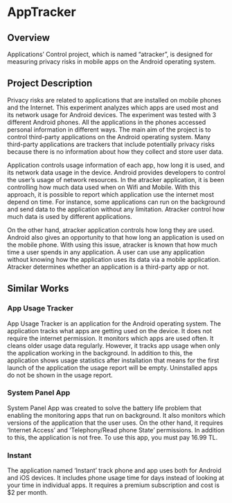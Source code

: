 # AppTracker

## Overview
Applications’ Control project, which is named “atracker”, is designed for measuring privacy risks in mobile apps on the Android operating system.

## Project Description
Privacy risks are related to applications that are installed on mobile phones and the Internet. This experiment analyzes which apps are used most and its network usage for Android devices. The experiment was tested with 3 different Android phones. All the applications in the phones accessed personal information in different ways. The main aim of the project is to control third-party applications on the Android operating system. Many third-party applications are trackers that include potentially privacy risks because there is no information about how they collect and store user data.

Application controls usage information of each app, how long it is used, and its network data usage in the device. Android provides developers to control the user’s usage of network resources. In the atracker application, it is been controlling how much data used when on Wifi and Mobile. With this approach, it is possible to report which application use the internet most depend on time. For instance, some applications can run on the background and send data to the application without any limitation. Atracker control how much data is used by different applications.

On the other hand, atracker application controls how long they are used. Android also gives an opportunity to that how long an application is used on the mobile phone. With using this issue, atracker is known that how much time a user spends in any application. A user can use any application without knowing how the application uses its data via a mobile application. Atracker determines whether an application is a third-party app or not.

## Similar Works
### App Usage Tracker
App Usage Tracker is an application for the Android operating system. The application tracks what apps are getting used on the device. It does not require the internet permission. It monitors which apps are used often. It cleans older usage data regularly. However, it tracks app usage when only the application working in the background. In addition to this, the application shows usage statistics after installation that means for the first launch of the application the usage report will be empty. Uninstalled apps do not be shown in the usage report.
### System Panel App
System Panel App was created to solve the battery life problem that enabling the monitoring apps that run on background. It also monitors which versions of the application that the user uses. On the other hand, it requires ‘Internet Access’ and ‘Telephony/Read phone State’ permissions. In addition to this, the application is not free. To use this app, you must pay 16.99 TL.
### Instant
The application named ‘Instant’ track phone and app uses both for Android and iOS devices. It includes phone usage time for days instead of looking at your time in individual apps. It requires a premium subscription and cost is $2 per month.
